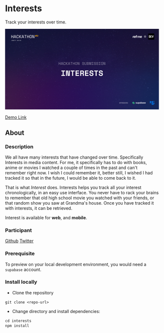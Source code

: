 
# Interests
Track your interests over time.

![project cover](https://github.com/adeleke5140/Interests/blob/main/cover-image.jpg)

[Demo Link]()

## About

### Description
We all have many interests that have changed over time. Specifically Interests in media content. For me, it specifically has to do with books, anime or movies I watched a couple of times in the past and can't remember right now. I wish I could remember it, better still, I wished I had tracked it so that in the future, I would be able to come back to it.

That is what *Interest* does. 
Interests helps you track all your interest chronologically, in an easy use interface. 
You never have to rack your brains to remember that old high school movie you watched with your friends, or that random show you saw at Grandma's house. Once you have tracked it with interests, it can be retrieved.

Interest is available for **web**, and **mobile**.

### Participant
[Github](https://github.com/adeleke5140)
[Twitter](https://twitter.com/adeleke5140)

### Prerequisite
To preview on your local development environment, you would need a `supabase` account. 

### Install locally

* Clone the repository
```
git clone <repo-url>
```
* Change directory and install dependencies:
```
cd interests
npm install
```
